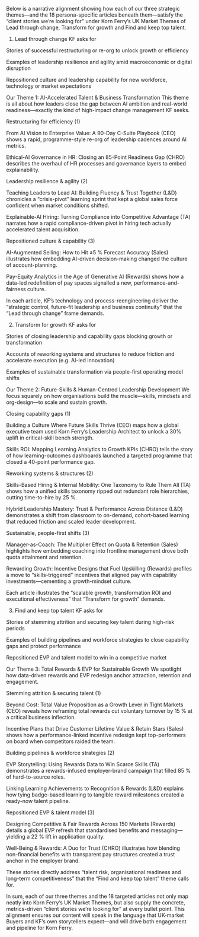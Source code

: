 Below is a narrative alignment showing how each of our three strategic themes—and the 18 persona-specific articles beneath them—satisfy the “client stories we’re looking for” under Korn Ferry’s UK Market Themes of Lead through change, Transform for growth and Find and keep top talent.

1. Lead through change
   KF asks for

Stories of successful restructuring or re-org to unlock growth or efficiency

Examples of leadership resilience and agility amid macroeconomic or digital disruption

Repositioned culture and leadership capability for new workforce, technology or market expectations

Our Theme 1: AI-Accelerated Talent & Business Transformation
This theme is all about how leaders close the gap between AI ambition and real-world readiness—exactly the kind of high-impact change management KF seeks.

Restructuring for efficiency (1)

From AI Vision to Enterprise Value: A 90-Day C-Suite Playbook (CEO) shows a rapid, programme-style re-org of leadership cadences around AI metrics.

Ethical-AI Governance in HR: Closing an 85-Point Readiness Gap (CHRO) describes the overhaul of HR processes and governance layers to embed explainability.

Leadership resilience & agility (2)

Teaching Leaders to Lead AI: Building Fluency & Trust Together (L&D) chronicles a “crisis-pivot” learning sprint that kept a global sales force confident when market conditions shifted.

Explainable-AI Hiring: Turning Compliance into Competitive Advantage (TA) narrates how a rapid compliance-driven pivot in hiring tech actually accelerated talent acquisition.

Repositioned culture & capability (3)

AI-Augmented Selling: How to Hit ±5 % Forecast Accuracy (Sales) illustrates how embedding AI-driven decision-making changed the culture of account-planning.

Pay-Equity Analytics in the Age of Generative AI (Rewards) shows how a data-led redefinition of pay spaces signalled a new, performance-and-fairness culture.

In each article, KF’s technology and process-reengineering deliver the “strategic control, future-fit leadership and business continuity” that the “Lead through change” frame demands.

2. Transform for growth
   KF asks for

Stories of closing leadership and capability gaps blocking growth or transformation

Accounts of reworking systems and structures to reduce friction and accelerate execution (e.g. AI-led innovation)

Examples of sustainable transformation via people-first operating model shifts

Our Theme 2: Future-Skills & Human-Centred Leadership Development
We focus squarely on how organisations build the muscle—skills, mindsets and org-design—to scale and sustain growth.

Closing capability gaps (1)

Building a Culture Where Future Skills Thrive (CEO) maps how a global executive team used Korn Ferry’s Leadership Architect to unlock a 30% uplift in critical-skill bench strength.

Skills ROI: Mapping Learning Analytics to Growth KPIs (CHRO) tells the story of how learning-outcomes dashboards launched a targeted programme that closed a 40-point performance gap.

Reworking systems & structures (2)

Skills-Based Hiring & Internal Mobility: One Taxonomy to Rule Them All (TA) shows how a unified skills taxonomy ripped out redundant role hierarchies, cutting time-to-hire by 25 %.

Hybrid Leadership Mastery: Trust & Performance Across Distance (L&D) demonstrates a shift from classroom to on-demand, cohort-based learning that reduced friction and scaled leader development.

Sustainable, people-first shifts (3)

Manager-as-Coach: The Multiplier Effect on Quota & Retention (Sales) highlights how embedding coaching into frontline management drove both quota attainment and retention.

Rewarding Growth: Incentive Designs that Fuel Upskilling (Rewards) profiles a move to “skills-triggered” incentives that aligned pay with capability investments—cementing a growth-mindset culture.

Each article illustrates the “scalable growth, transformation ROI and executional effectiveness” that “Transform for growth” demands.

3. Find and keep top talent
   KF asks for

Stories of stemming attrition and securing key talent during high-risk periods

Examples of building pipelines and workforce strategies to close capability gaps and protect performance

Repositioned EVP and talent model to win in a competitive market

Our Theme 3: Total Rewards & EVP for Sustainable Growth
We spotlight how data-driven rewards and EVP redesign anchor attraction, retention and engagement.

Stemming attrition & securing talent (1)

Beyond Cost: Total Value Proposition as a Growth Lever in Tight Markets (CEO) reveals how reframing total rewards cut voluntary turnover by 15 % at a critical business inflection.

Incentive Plans that Drive Customer Lifetime Value & Retain Stars (Sales) shows how a performance-linked incentive redesign kept top-performers on board when competitors raided the team.

Building pipelines & workforce strategies (2)

EVP Storytelling: Using Rewards Data to Win Scarce Skills (TA) demonstrates a rewards-infused employer-brand campaign that filled 85 % of hard-to-source roles.

Linking Learning Achievements to Recognition & Rewards (L&D) explains how tying badge-based learning to tangible reward milestones created a ready-now talent pipeline.

Repositioned EVP & talent model (3)

Designing Competitive & Fair Rewards Across 150 Markets (Rewards) details a global EVP refresh that standardised benefits and messaging—yielding a 22 % lift in application quality.

Well-Being & Rewards: A Duo for Trust (CHRO) illustrates how blending non-financial benefits with transparent pay structures created a trust anchor in the employer brand.

These stories directly address “talent risk, organisational readiness and long-term competitiveness” that the “Find and keep top talent” theme calls for.

In sum, each of our three themes and the 18 targeted articles not only map neatly into Korn Ferry’s UK Market Themes, but also supply the concrete, metrics-driven “client stories we’re looking for” at every bullet point. This alignment ensures our content will speak in the language that UK-market Buyers and KF’s own storytellers expect—and will drive both engagement and pipeline for Korn Ferry.
